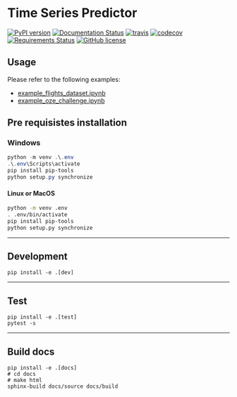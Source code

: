 # Time Series Predictor

[![PyPI version](https://badge.fury.io/py/time-series-predictor.svg)](https://badge.fury.io/py/time-series-predictor) [![Documentation Status](https://readthedocs.org/projects/time-series-predictor/badge/?version=latest)](https://time-series-predictor.readthedocs.io/en/latest/?badge=latest) [![travis](https://travis-ci.org/krypton-unite/time_series_predictor.svg?branch=master)](https://travis-ci.org/github/krypton-unite/time_series_predictor) [![codecov](https://codecov.io/gh/krypton-unite/time_series_predictor/branch/master/graph/badge.svg)](https://codecov.io/gh/krypton-unite/time_series_predictor) [![Requirements Status](https://requires.io/github/krypton-unite/time_series_predictor/requirements.svg?branch=master)](https://requires.io/github/krypton-unite/time_series_predictor/requirements/?branch=master) [![GitHub license](https://img.shields.io/github/license/krypton-unite/time_series_predictor)](https://github.com/krypton-unite/time_series_predictor)

## Usage

Please refer to the following examples:

- [example_flights_dataset.ipynb](https://time-series-predictor.readthedocs.io/en/latest/notebooks/example_flights_dataset.html)
- [example_oze_challenge.ipynb](https://time-series-predictor.readthedocs.io/en/latest/notebooks/example_oze_challenge.html)

## Pre requisistes installation

### Windows

```powershell
python -m venv .\.env
.\.env\Scripts\activate
pip install pip-tools
python setup.py synchronize
```

#### Linux or MacOS

```bash
python -m venv .env
. .env/bin/activate
pip install pip-tools
python setup.py synchronize
```

--------

## Development

```terminal
pip install -e .[dev]
```

--------

## Test

```terminal
pip install -e .[test]
pytest -s
```

--------

## Build docs

```terminal
pip install -e .[docs]
# cd docs
# make html
sphinx-build docs/source docs/build
```
